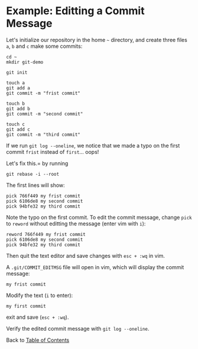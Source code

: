 # Example: Editting a Commit Message

Let's initialize our repository in the home `~` directory, and create three files `a`, `b` and `c` make some commits:

```shell
cd ~
mkdir git-demo

git init

touch a
git add a
git commit -m "frist commit"

touch b
git add b
git commit -m "second commit"

touch c
git add c
git commit -m "third commit"
```

If we run `git log --oneline`, we notice that we made a typo on the first commit `frist` instead of `first`... oops!

Let's fix this.= by running

```shell
git rebase -i --root
```

The first lines will show:

```text
pick 766f449 my frist commit
pick 6106de8 my second commit
pick 94bfe32 my third commit
```

Note the typo on the first commit. To edit the commit message, change `pick` to `reword` without editting the message (enter vim with `i`):

```text
reword 766f449 my frist commit
pick 6106de8 my second commit
pick 94bfe32 my third commit
```

Then quit the text editor and save changes with `esc + :wq` in vim.

A `.git/COMMIT_EDITMSG` file will open in vim, which will display the commit message:

```text
my frist commit
```

Modify the text (`i` to enter):

```text
my first commit
```

exit and save (`esc + :wq`).

Verify the edited commit message with `git log --oneline`.

Back to [Table of Contents](../README.md#table-of-contents)
